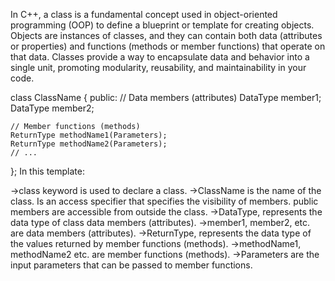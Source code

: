 In C++, a class is a fundamental concept used in object-oriented programming (OOP) to define a blueprint or template for creating objects.
Objects are instances of classes, and they can contain both data (attributes or properties) and functions (methods or member functions) that operate on that data.
Classes provide a way to encapsulate data and behavior into a single unit, promoting modularity, reusability, and maintainability in your code.

class ClassName {
public:
    // Data members (attributes)
    DataType member1;
    DataType member2;

    // Member functions (methods)
    ReturnType methodName1(Parameters);
    ReturnType methodName2(Parameters);
    // ...
};
In this template:

->class keyword is used to declare a class.
->ClassName is the name of the class.
    Is an access specifier that specifies the visibility of members. public members are accessible from outside the class.
->DataType, represents the data type of class data members (attributes).
->member1, member2, etc. are data members (attributes).
->ReturnType, represents the data type of the values returned by member functions (methods).
->methodName1, methodName2 etc. are member functions (methods).
->Parameters are the input parameters that can be passed to member functions.
